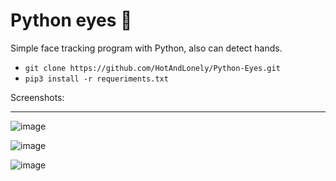# Python eyes 👀
Simple face tracking program with Python, also can detect hands.
<ul>
    <li> <code>git clone https://github.com/HotAndLonely/Python-Eyes.git</li></code>
    <li> <code>pip3 install -r requeriments.txt</li></code>
</ul>
Screenshots:
<hr>

![image](https://user-images.githubusercontent.com/63518404/217855076-5f4d4609-70cc-44f7-a23a-43aae4c4aecd.png)

![image](https://user-images.githubusercontent.com/63518404/217855511-71bfcc9f-1438-4b58-8027-351ff93f7fa5.png)

![image](https://user-images.githubusercontent.com/63518404/217856528-2fe90655-d3fb-4c0b-9504-e57d14f71fa6.png)

